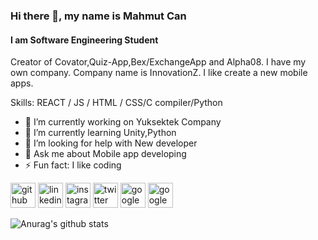 ### Hi there 👋, my name is Mahmut Can
#### I am Software Engineering Student
 

Creator of Covator,Quiz-App,Bex/ExchangeApp and Alpha08. I have my own company. Company name is InnovationZ. I like create a new mobile apps.

Skills: REACT / JS / HTML / CSS/C compiler/Python

- 🔭 I’m currently working on Yuksektek Company
- 🌱 I’m currently learning Unity,Python 
- 🤔 I’m looking for help with New developer 
- 💬 Ask me about Mobile app developing 
- ⚡ Fun fact: I like coding 


[<img src='https://cdn.jsdelivr.net/npm/simple-icons@3.0.1/icons/github.svg' alt='github' height='40'>](https://github.com/MahmutCanGonul)  [<img src='https://cdn.jsdelivr.net/npm/simple-icons@3.0.1/icons/linkedin.svg' alt='linkedin' height='40'>](https://www.linkedin.com/in/linkedin.com/in/mahmut-can-gönül-73921a1a2/)  [<img src='https://cdn.jsdelivr.net/npm/simple-icons@3.0.1/icons/instagram.svg' alt='instagram' height='40'>](https://www.instagram.com/gonulmahmutcan/)  [<img src='https://cdn.jsdelivr.net/npm/simple-icons@3.0.1/icons/twitter.svg' alt='twitter' height='40'>](https://twitter.com/mahmutcangonul1)  [<img src='https://cdn.jsdelivr.net/npm/simple-icons@3.0.1/icons/googleplay.svg' alt='googleplay' height='40'>](https://play.google.com/store/apps/details?id=com.covator_InnovationZ666&hl=tr)  [<img src='https://cdn.jsdelivr.net/npm/simple-icons@3.0.1/icons/googlepay.svg' alt='googlepay' height='40'>](https://play.google.com/store/apps/details?id=com.QuizApp_mahmutcangonul99&hl=tr)  



![Anurag's github stats](https://github-readme-stats.vercel.app/api?username=MahmutCanGonul)
